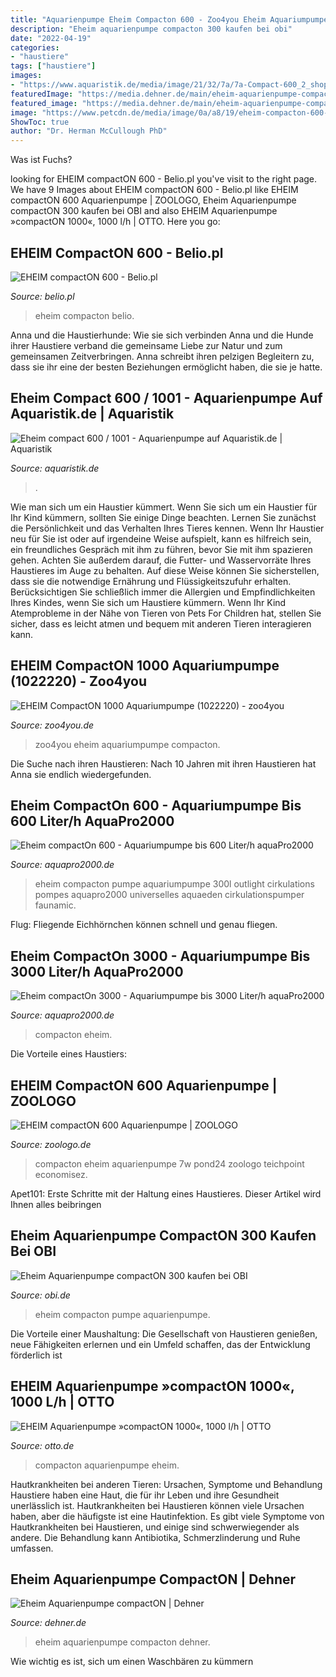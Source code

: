 ```yaml
---
title: "Aquarienpumpe Eheim Compacton 600 - Zoo4you Eheim Aquariumpumpe Compacton"
description: "Eheim aquarienpumpe compacton 300 kaufen bei obi"
date: "2022-04-19"
categories:
- "haustiere"
tags: ["haustiere"]
images:
- "https://www.aquaristik.de/media/image/21/32/7a/7a-Compact-600_2_shopDnKcyV9Q0a1uU_600x600.jpg"
featuredImage: "https://media.dehner.de/main/eheim-aquarienpumpe-compacton/3233392_WE_FS_001_EheimcompactOn300.jpg"
featured_image: "https://media.dehner.de/main/eheim-aquarienpumpe-compacton/3233392_WE_FS_001_EheimcompactOn300.jpg"
image: "https://www.petcdn.de/media/image/0a/a8/19/eheim-compacton-600-aquarienpumpe-875834-4011708001615.jpg"
ShowToc: true
author: "Dr. Herman McCullough PhD"
---
```



Was ist Fuchs?

	

		
looking for EHEIM compactON 600 - Belio.pl you've visit to the right page. We have 9 Images about EHEIM compactON 600 - Belio.pl like EHEIM compactON 600 Aquarienpumpe | ZOOLOGO, Eheim Aquarienpumpe compactON 300 kaufen bei OBI and also EHEIM Aquarienpumpe »compactON 1000«, 1000 l/h | OTTO. Here you go:
		
    
## EHEIM CompactON 600 - Belio.pl

<img loading=lazy src="https://www.belio.pl/galerie/e/eheim-compacton-600_16048.jpg" onerror="this.onerror=null;this.src='https://tse1.mm.bing.net/th?id=OIP.h5meeKo0j611CUgnHBM4uwHaHa&amp;pid=15.1';" alt="EHEIM compactON 600 - Belio.pl">

_Source: belio.pl_

>eheim compacton belio. 

	

Anna und die Haustierhunde: Wie sie sich verbinden
Anna und die Hunde ihrer Haustiere verband die gemeinsame Liebe zur Natur und zum gemeinsamen Zeitverbringen. Anna schreibt ihren pelzigen Begleitern zu, dass sie ihr eine der besten Beziehungen ermöglicht haben, die sie je hatte.

    
## Eheim Compact 600 / 1001 - Aquarienpumpe Auf Aquaristik.de | Aquaristik

<img loading=lazy src="https://www.aquaristik.de/media/image/21/32/7a/7a-Compact-600_2_shopDnKcyV9Q0a1uU_600x600.jpg" onerror="this.onerror=null;this.src='https://tse4.mm.bing.net/th?id=OIP.2xc1u0Eij3fEexSLKihuGwHaHa&amp;pid=15.1';" alt="Eheim compact 600 / 1001 - Aquarienpumpe auf Aquaristik.de | Aquaristik">

_Source: aquaristik.de_

>. 

	

Wie man sich um ein Haustier kümmert.
Wenn Sie sich um ein Haustier für Ihr Kind kümmern, sollten Sie einige Dinge beachten. Lernen Sie zunächst die Persönlichkeit und das Verhalten Ihres Tieres kennen. Wenn Ihr Haustier neu für Sie ist oder auf irgendeine Weise aufspielt, kann es hilfreich sein, ein freundliches Gespräch mit ihm zu führen, bevor Sie mit ihm spazieren gehen. Achten Sie außerdem darauf, die Futter- und Wasservorräte Ihres Haustieres im Auge zu behalten. Auf diese Weise können Sie sicherstellen, dass sie die notwendige Ernährung und Flüssigkeitszufuhr erhalten. Berücksichtigen Sie schließlich immer die Allergien und Empfindlichkeiten Ihres Kindes, wenn Sie sich um Haustiere kümmern. Wenn Ihr Kind Atemprobleme in der Nähe von Tieren von Pets For Children hat, stellen Sie sicher, dass es leicht atmen und bequem mit anderen Tieren interagieren kann.

    
## EHEIM CompactON 1000 Aquariumpumpe (1022220) - Zoo4you

<img loading=lazy src="https://www.zoo4you.de/media/catalog/product/cache/3/image/1000x700/9df78eab33525d08d6e5fb8d27136e95/1/8/180122120155.jpg" onerror="this.onerror=null;this.src='https://tse4.mm.bing.net/th?id=OIP.sLbodbjMY0edid99ck4uUQHaFL&amp;pid=15.1';" alt="EHEIM CompactON 1000 Aquariumpumpe (1022220) - zoo4you">

_Source: zoo4you.de_

>zoo4you eheim aquariumpumpe compacton. 

	

Die Suche nach ihren Haustieren: Nach 10 Jahren mit ihren Haustieren hat Anna sie endlich wiedergefunden.

    
## Eheim CompactOn 600 - Aquariumpumpe Bis 600 Liter/h AquaPro2000

<img loading=lazy src="https://www.aquapro2000.de/media/catalog/product/cache/1/image/1024x/c657acbaa43513bfcb392d597dba2b11/5/3/531_0_18.jpg" onerror="this.onerror=null;this.src='https://tse4.mm.bing.net/th?id=OIP.4gIt6zn4TMF5eercPh7_9gHaHa&amp;pid=15.1';" alt="Eheim compactOn 600 - Aquariumpumpe bis 600 Liter/h aquaPro2000">

_Source: aquapro2000.de_

>eheim compacton pumpe aquariumpumpe 300l outlight cirkulations pompes aquapro2000 universelles aquaeden cirkulationspumper faunamic. 

	

Flug: Fliegende Eichhörnchen können schnell und genau fliegen.

    
## Eheim CompactOn 3000 - Aquariumpumpe Bis 3000 Liter/h AquaPro2000

<img loading=lazy src="https://www.aquapro2000.de/media/catalog/product/cache/1/image/1c6643041eecd79b11d8bbe3fbef5504/3/7/3703_0_18.jpg" onerror="this.onerror=null;this.src='https://tse3.mm.bing.net/th?id=OIP.njskTGFmMztdUQ3GBBtk-gHaHa&amp;pid=15.1';" alt="Eheim compactOn 3000 - Aquariumpumpe bis 3000 Liter/h aquaPro2000">

_Source: aquapro2000.de_

>compacton eheim. 

	

Die Vorteile eines Haustiers:

    
## EHEIM CompactON 600 Aquarienpumpe | ZOOLOGO

<img loading=lazy src="https://www.petcdn.de/media/image/0a/a8/19/eheim-compacton-600-aquarienpumpe-875834-4011708001615.jpg" onerror="this.onerror=null;this.src='https://tse2.mm.bing.net/th?id=OIP.9dInrKwbfoDfsG2l1ez8oAHaIY&amp;pid=15.1';" alt="EHEIM compactON 600 Aquarienpumpe | ZOOLOGO">

_Source: zoologo.de_

>compacton eheim aquarienpumpe 7w pond24 zoologo teichpoint economisez. 

	

Apet101: Erste Schritte mit der Haltung eines Haustieres. Dieser Artikel wird Ihnen alles beibringen

    
## Eheim Aquarienpumpe CompactON 300 Kaufen Bei OBI

<img loading=lazy src="https://images.obi.de/product/DE/1500x1500/168972_3.jpg" onerror="this.onerror=null;this.src='https://tse3.mm.bing.net/th?id=OIP.4f2yJbjV5K1sdWmEYRX0KgHaHa&amp;pid=15.1';" alt="Eheim Aquarienpumpe compactON 300 kaufen bei OBI">

_Source: obi.de_

>eheim compacton pumpe aquarienpumpe. 

	

Die Vorteile einer Maushaltung: Die Gesellschaft von Haustieren genießen, neue Fähigkeiten erlernen und ein Umfeld schaffen, das der Entwicklung förderlich ist

    
## EHEIM Aquarienpumpe »compactON 1000«, 1000 L/h | OTTO

<img loading=lazy src="https://i.otto.de/i/otto/5e5739d3-bc30-51c3-8b1c-8f192a11bb92?h=520&amp;w=551&amp;sm=clamp" onerror="this.onerror=null;this.src='https://tse4.mm.bing.net/th?id=OIP.Lxe2cSpehvynUCqjs2WTAQHaHs&amp;pid=15.1';" alt="EHEIM Aquarienpumpe »compactON 1000«, 1000 l/h | OTTO">

_Source: otto.de_

>compacton aquarienpumpe eheim. 

	

Hautkrankheiten bei anderen Tieren: Ursachen, Symptome und Behandlung
Haustiere haben eine Haut, die für ihr Leben und ihre Gesundheit unerlässlich ist. Hautkrankheiten bei Haustieren können viele Ursachen haben, aber die häufigste ist eine Hautinfektion. Es gibt viele Symptome von Hautkrankheiten bei Haustieren, und einige sind schwerwiegender als andere. Die Behandlung kann Antibiotika, Schmerzlinderung und Ruhe umfassen.

    
## Eheim Aquarienpumpe CompactON | Dehner

<img loading=lazy src="https://media.dehner.de/main/eheim-aquarienpumpe-compacton/3233392_WE_FS_001_EheimcompactOn300.jpg" onerror="this.onerror=null;this.src='https://tse3.mm.bing.net/th?id=OIP.D1qdQpmyBcDZPJrf5LWbiQAAAA&amp;pid=15.1';" alt="Eheim Aquarienpumpe compactON | Dehner">

_Source: dehner.de_

>eheim aquarienpumpe compacton dehner. 

	

Wie wichtig es ist, sich um einen Waschbären zu kümmern

